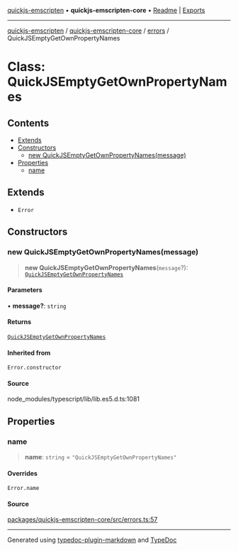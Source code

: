 [quickjs-emscripten](../../../../packages.md) • **quickjs-emscripten-core** • [Readme](../../../README.md) \| [Exports](../../../exports.md)

***

[quickjs-emscripten](../../../../packages.md) / [quickjs-emscripten-core](../../../exports.md) / [errors](../README.md) / QuickJSEmptyGetOwnPropertyNames

# Class: QuickJSEmptyGetOwnPropertyNames

## Contents

- [Extends](QuickJSEmptyGetOwnPropertyNames.md#extends)
- [Constructors](QuickJSEmptyGetOwnPropertyNames.md#constructors)
  - [new QuickJSEmptyGetOwnPropertyNames(message)](QuickJSEmptyGetOwnPropertyNames.md#new-quickjsemptygetownpropertynamesmessage)
- [Properties](QuickJSEmptyGetOwnPropertyNames.md#properties)
  - [name](QuickJSEmptyGetOwnPropertyNames.md#name)

## Extends

- `Error`

## Constructors

### new QuickJSEmptyGetOwnPropertyNames(message)

> **new QuickJSEmptyGetOwnPropertyNames**(`message`?): [`QuickJSEmptyGetOwnPropertyNames`](QuickJSEmptyGetOwnPropertyNames.md)

#### Parameters

• **message?**: `string`

#### Returns

[`QuickJSEmptyGetOwnPropertyNames`](QuickJSEmptyGetOwnPropertyNames.md)

#### Inherited from

`Error.constructor`

#### Source

node\_modules/typescript/lib/lib.es5.d.ts:1081

## Properties

### name

> **name**: `string` = `"QuickJSEmptyGetOwnPropertyNames"`

#### Overrides

`Error.name`

#### Source

[packages/quickjs-emscripten-core/src/errors.ts:57](https://github.com/justjake/quickjs-emscripten/blob/main/packages/quickjs-emscripten-core/src/errors.ts#L57)

***

Generated using [typedoc-plugin-markdown](https://www.npmjs.com/package/typedoc-plugin-markdown) and [TypeDoc](https://typedoc.org/)

